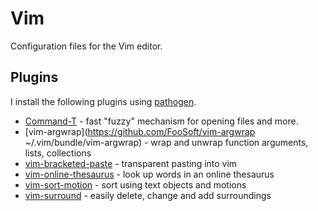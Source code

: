# Vim

Configuration files for the Vim editor.

## Plugins

I install the following plugins using [pathogen](https://github.com/tpope/vim-pathogen).

* [Command-T](https://github.com/wincent/command-t) - fast "fuzzy" mechanism
  for opening files and more.
* [vim-argwrap](https://github.com/FooSoft/vim-argwrap ~/.vim/bundle/vim-argwrap) - wrap and unwrap function arguments, lists, collections
* [vim-bracketed-paste](https://github.com/ConradIrwin/vim-bracketed-paste) - transparent pasting into vim
* [vim-online-thesaurus](https://github.com/beloglazov/vim-online-thesaurus) - look up words in an online thesaurus
* [vim-sort-motion](https://github.com/christoomey/vim-sort-motion) - sort using text objects and motions
* [vim-surround](https://github.com/tpope/vim-surround) - easily delete, change and add surroundings
